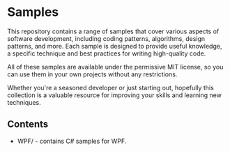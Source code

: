 # Samples
This repository contains a range of samples that cover various aspects of software development, including coding patterns, algorithms, design patterns, and more. Each sample is designed to provide useful knowledge, a specific technique and best practices for writing high-quality code. 

All of these samples are available under the permissive MIT license, so you can use them in your own projects without any restrictions. 

Whether you're a seasoned developer or just starting out, hopefully this collection is a valuable resource for improving your skills and learning new techniques. 

## Contents

- WPF/ - contains C# samples for WPF. 
